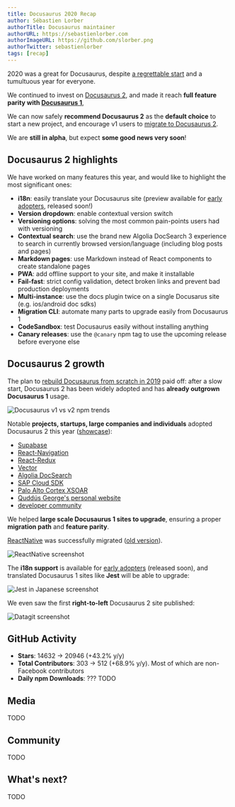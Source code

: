 ```yaml
---
title: Docusaurus 2020 Recap
author: Sébastien Lorber
authorTitle: Docusaurus maintainer
authorURL: https://sebastienlorber.com
authorImageURL: https://github.com/slorber.png
authorTwitter: sebastienlorber
tags: [recap]
---
```


2020 was a great for Docusaurus, despite [a regrettable start](https://docusaurus.io/blog/2020/01/07/tribute-to-endi) and a tumultuous year for everyone.

We continued to invest on [Docusaurus 2](https://v2.docusaurus.io/), and made it reach **full feature parity with [Docusaurus 1](https://docusaurus.io/)**,

We can now safely **recommend Docusaurus 2** as the **default choice** to start a new project, and encourage v1 users to [migrate to Docusaurus 2](https://v2.docusaurus.io/docs/migration).

We are **still in alpha**, but expect **some good news very soon**!

<!--truncate-->

## Docusaurus 2 highlights

We have worked on many features this year, and would like to highlight the most significant ones:

- **i18n**: easily translate your Docusaurus site (preview available for [early adopters](https://github.com/facebook/docusaurus/pull/3325), released soon!)
- **Version dropdown**: enable contextual version switch
- **Versioning options**: solving the most common pain-points users had with versioning
- **Contextual search**: use the brand new Algolia DocSearch 3 experience to search in currently browsed version/language (including blog posts and pages)
- **Markdown pages**: use Markdown instead of React components to create standalone pages
- **PWA**: add offline support to your site, and make it installable
- **Fail-fast**: strict config validation, detect broken links and prevent bad production deployments
- **Multi-instance**: use the docs plugin twice on a single Docusarus site (e.g. ios/android doc sdks)
- **Migration CLI**: automate many parts to upgrade easily from Docusaurus 1
- **CodeSandbox**: test Docusaurus easily without installing anything
- **Canary releases**: use the `@canary` npm tag to use the upcoming release before everyone else

## Docusaurus 2 growth

The plan to [rebuild Docusaurus from scratch in 2019](https://docusaurus.io/blog/2019/12/30/docusaurus-2019-recap) paid off: after a slow start, Docusaurus 2 has been widely adopted and has **already outgrown Docusaurus 1** usage.

![Docusaurus v1 vs v2 npm trends](/img/blog/2020-recap/docusaurus-npm-trends.png)

Notable **projects, startups, large companies and individuals** adopted Docusaurus 2 this year ([showcase](https://v2.docusaurus.io/showcase)):

- [Supabase](https://supabase.io)
- [React-Navigation](https://reactnavigation.org)
- [React-Redux](https://react-redux.js.org/)
- [Vector](https://vector.dev)
- [Algolia DocSearch](https://docsearch.algolia.com)
- [SAP Cloud SDK](https://sap.github.io/cloud-sdk)
- [Palo Alto Cortex XSOAR](https://xsoar.pan.dev)
- [Quddús George's personal website](https://portfoliosaurus.now.sh)
- [developer community](https://v2.docusaurus.io/showcase)

We helped **large scale Docusaurus 1 sites to upgrade**, ensuring a proper **migration path** and **feature parity**.

[ReactNative](https://reactnative.dev/) was successfully migrated ([old version](http://archive.reactnative.dev/)).

![ReactNative screenshot](/img/blog/2020-recap/react-native-screenshot.png)

The **i18n support** is available for [early adopters](https://github.com/facebook/docusaurus/pull/3325) (released soon), and translated Docusaurus 1 sites like **Jest** will be able to upgrade:

![Jest in Japanese screenshot](/img/blog/2020-recap/jest-screenshot.png)

We even saw the first **right-to-left** Docusaurus 2 site published:

![Datagit screenshot](/img/blog/2020-recap/datagit-rtl-screenshot.png)

## GitHub Activity

- **Stars**: 14632 -> 20946 (+43.2% y/y)
- **Total Contributors**: 303 -> 512 (+68.9% y/y). Most of which are non-Facebook contributors
- **Daily npm Downloads**: ??? TODO

## Media

TODO

## Community

TODO

## What's next?

TODO
